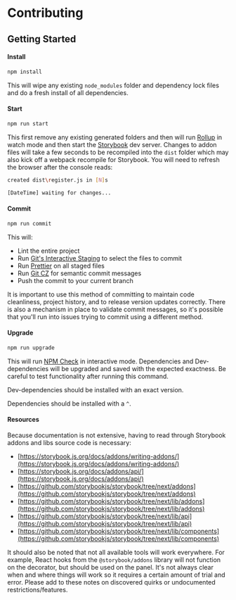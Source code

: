 # Contributing

## Getting Started

#### Install

```sh
npm install
```

This will wipe any existing `node_modules` folder and dependency lock files and do a fresh install of all dependencies.

#### Start

```sh
npm run start
```

This first remove any existing generated folders and then will run [Rollup](https://github.com/rollup/rollup) in watch mode and then start the [Storybook](https://github.com/storybookjs/storybook) dev server. Changes to addon files will take a few seconds to be recompiled into the `dist` folder which may also kick off a webpack recompile for Storybook. You will need to refresh the browser after the console reads:

```sh
created dist\register.js in [N]s

[DateTime] waiting for changes...
```

#### Commit

```sh
npm run commit
```

This will:

-   Lint the entire project
-   Run [Git's Interactive Staging](https://git-scm.com/book/en/v2/Git-Tools-Interactive-Staging) to select the files to commit
-   Run [Prettier](https://github.com/prettier/prettier) on all staged files
-   Run [Git CZ](https://github.com/streamich/git-cz) for semantic commit messages
-   Push the commit to your current branch

It is important to use this method of committing to maintain code cleanliness, project history, and to release version updates correctly. There is also a mechanism in place to validate commit messages, so it's possible that you'll run into issues trying to commit using a different method.

#### Upgrade

```sh
npm run upgrade
```

This will run [NPM Check](https://github.com/dylang/npm-check) in interactive mode. Dependencies and Dev-dependencies will be upgraded and saved with the expected exactness. Be careful to test functionality after running this command.

Dev-dependencies should be installed with an exact version.

Dependencies should be installed with a `^`.

#### Resources

Because documentation is not extensive, having to read through Storybook addons and libs source code is necessary:

-   [https://storybook.js.org/docs/addons/writing-addons/](https://storybook.js.org/docs/addons/writing-addons/)
-   [https://storybook.js.org/docs/addons/api/](https://storybook.js.org/docs/addons/api/)
-   [https://github.com/storybookjs/storybook/tree/next/addons](https://github.com/storybookjs/storybook/tree/next/addons)
-   [https://github.com/storybookjs/storybook/tree/next/lib/addons](https://github.com/storybookjs/storybook/tree/next/lib/addons)
-   [https://github.com/storybookjs/storybook/tree/next/lib/api](https://github.com/storybookjs/storybook/tree/next/lib/api)
-   [https://github.com/storybookjs/storybook/tree/next/lib/components](https://github.com/storybookjs/storybook/tree/next/lib/components)

It should also be noted that not all available tools will work everywhere. For example, React hooks from the `@storybook/addons` library will not function on the decorator, but should be used on the panel. It's not always clear when and where things will work so it requires a certain amount of trial and error. Please add to these notes on discovered quirks or undocumented restrictions/features.
